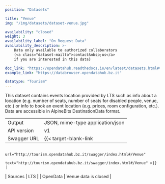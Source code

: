 ```yaml
---
position: "Datasets"

title: "Venue"
img: "/img/datasets/dataset-venue.jpg"

availability: "closed"
weight: 3
availability_label: "On Request Data"
availability_description: >-
    Data only available to authorized collaborators
    (<a class="dataset-mailto">contact&nbsp;us</a>
    if you are interested in this data)

doc_link: "https://opendatahub.readthedocs.io/en/latest/datasets.html#venue-dataset"
example_link: "https://databrowser.opendatahub.bz.it"

datatype: "Tourism"
---
```


This dataset contains events location provided by LTS such as info about a location (e.g. number of seats, number of seats for disabled people, venue, etc.) or info to book an event location (e.g. prices, room configuration, etc.). Data are accessible in AlpineBits DestinationData format.

|             |                                                            |
| :---------- | ---------------------------------------------------------- |
| Output      | JSON, mime-type application/json                           |
| API version | v1                                                         |
| Swagger URL | {{< target-blank-link
                        url="http://tourism.opendatahub.bz.it/swagger/index.html#/Venue"
                        text="http://tourism.opendatahub.bz.it/swagger/index.html#/Venue" >}} |
| Sources     | LTS                                                        |
| OpenData    | Venue data is closed |

